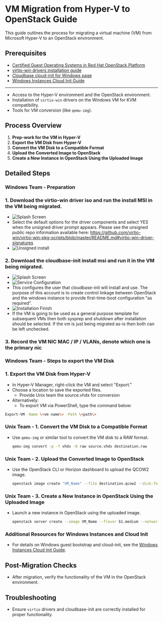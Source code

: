 # VM Migration from Hyper-V to OpenStack Guide

This guide outlines the process for migrating a virtual machine (VM) from Microsoft Hyper-V to an OpenStack environment.

## Prerequisites
- [Certified Guest Operating Systems in Red Hat OpenStack Platform](https://access.redhat.com/articles/973163)
- [virtio-win drivers installation guide](https://github.com/)
- [Cloudbase cloud-init for Windows page](https://github.com/cloudbase/cloudbase-init)
- [Windows Instances Cloud Init Guide](https://github.com/gprocunier/dcib/blob/main/openstack/misc/windows-instances-cloud-init.md)
---

- Access to the Hyper-V environment and the OpenStack environment.
- Installation of `virtio-win` drivers on the Windows VM for KVM compatibility.
- Tools for VM conversion (like `qemu-img`).

## Process Overview

1. **Prep-work for the VM in Hyper-V**
2. **Export the VM Disk from Hyper-V**
3. **Convert the VM Disk to a Compatible Format**
4. **Upload the Converted Image to OpenStack**
5. **Create a New Instance in OpenStack Using the Uploaded Image**

## Detailed Steps

### Windows Team - Preparation
### 1. Download the virtio-win driver iso and run the install MSI in the VM being migrated.
- ![Splash Screen](https://github.com/gprocunier/hyperVtoOSP/blob/main/images/virtio-win-install.png?raw=true)
- Select the default options for the driver components and select YES when the unsigned driver prompt appears.  Please see the unsigned public repo information available here: https://github.com/virtio-win/virtio-win-pkg-scripts/blob/master/README.md#virtio-win-driver-signatures
- ![Unsigned install](https://github.com/gprocunier/hyperVtoOSP/blob/main/images/virtio-win-unsigned.png?raw=true)

### 2. Download the cloudbase-init install msi and run it in the VM being migrated.
- ![Splash Screen](https://github.com/gprocunier/hyperVtoOSP/blob/main/images/cloudbase-install.png?raw=true)
- ![Service Configuration](https://github.com/gprocunier/hyperVtoOSP/blob/main/images/cloudbase-config.png?raw=true)
- This configures the user that cloudbase-init will install and use.  The purpose of this account is to create control linkage between OpenStack and the windows instance to provide first-time-boot configuration "as required".
- ![Installation Finish](https://github.com/gprocunier/hyperVtoOSP/blob/main/images/cloudbase-finish.png?raw=true)
- If the VM is going to be used as a general purpose template for subsequent VMs then both sysprep and shutdown after installation should be selected.  If the vm is just being migrated as-is then both can be left unchecked.

### 3. Record the VM NIC MAC / IP / VLANs, denote which one is the primary nic

### Windows Team - Steps to export the VM Disk
### 1. Export the VM Disk from Hyper-V
- In Hyper-V Manager, right-click the VM and select "Export."
- Choose a location to save the exported files.
    - Provide Unix team the source.vhdx for conversion
- Alternatively:
  - To export VM via PowerShell, type the command below:
```bash
Export-VM -Name \<vm name\> -Path \<path\>
```

### Unix Team - 1. Convert the VM Disk to a Compatible Format

- Use `qemu-img` or similar tool to convert the VM disk to a RAW format.

  ```bash
  qemu-img convert -p -f vhdx -O raw source.vhdx destination.raw
  ```

### Unix Team - 2. Upload the Converted Image to OpenStack

- Use the OpenStack CLI or Horizon dashboard to upload the QCOW2 image.

  ```bash
  openstack image create "VM_Name" --file destination.qcow2 --disk-format raw --container-format bare --public
  ```

### Unix Team - 3. Create a New Instance in OpenStack Using the Uploaded Image

- Launch a new instance in OpenStack using the uploaded image.

  ```bash
  openstack server create --image VM_Name --flavor b1.medium --network private_network VM_Instance_Name
  ```

### Additional Resources for Windows Instances and Cloud Init

- For details on Windows guest bootstrap and cloud-init, see the [Windows Instances Cloud Init Guide](https://github.com/gprocunier/dcib/blob/main/openstack/misc/windows-instances-cloud-init.md).

## Post-Migration Checks

- After migration, verify the functionality of the VM in the OpenStack environment.

## Troubleshooting

- Ensure `virtio` drivers and cloudbase-init are correctly installed for proper functionality.
